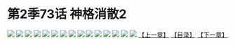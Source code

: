 # 第2季73话 神格消散2
![](https://s2.baozimh.com/scomic/sanyanxiaotianlu-samanhua/0/521-uvfi/1.jpg)
![](https://s2.baozimh.com/scomic/sanyanxiaotianlu-samanhua/0/521-uvfi/2.jpg)
![](https://s2.baozimh.com/scomic/sanyanxiaotianlu-samanhua/0/521-uvfi/3.jpg)
![](https://s2.baozimh.com/scomic/sanyanxiaotianlu-samanhua/0/521-uvfi/4.jpg)
![](https://s2.baozimh.com/scomic/sanyanxiaotianlu-samanhua/0/521-uvfi/5.jpg)
![](https://s2.baozimh.com/scomic/sanyanxiaotianlu-samanhua/0/521-uvfi/6.jpg)
![](https://s2.baozimh.com/scomic/sanyanxiaotianlu-samanhua/0/521-uvfi/7.jpg)
![](https://s2.baozimh.com/scomic/sanyanxiaotianlu-samanhua/0/521-uvfi/8.jpg)
![](https://s2.baozimh.com/scomic/sanyanxiaotianlu-samanhua/0/521-uvfi/9.jpg)
![](https://s2.baozimh.com/scomic/sanyanxiaotianlu-samanhua/0/521-uvfi/10.jpg)
![](https://s2.baozimh.com/scomic/sanyanxiaotianlu-samanhua/0/521-uvfi/11.jpg)
![](https://s2.baozimh.com/scomic/sanyanxiaotianlu-samanhua/0/521-uvfi/12.jpg)
![](https://s2.baozimh.com/scomic/sanyanxiaotianlu-samanhua/0/521-uvfi/13.jpg)
![](https://s2.baozimh.com/scomic/sanyanxiaotianlu-samanhua/0/521-uvfi/14.jpg)
![](https://s2.baozimh.com/scomic/sanyanxiaotianlu-samanhua/0/521-uvfi/15.jpg)
[【上一章】](./521.md)
[【目录】](./README.md)
[【下一章】](./523.md)
